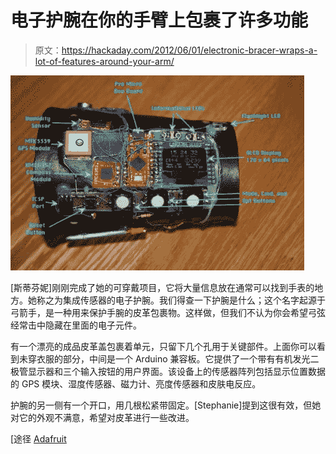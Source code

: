 # 电子护腕在你的手臂上包裹了许多功能

> 原文：<https://hackaday.com/2012/06/01/electronic-bracer-wraps-a-lot-of-features-around-your-arm/>

![](img/9aff616020aeed51080357ddd6f3e9a1.png "wrist-mounted-computer")

[斯蒂芬妮]刚刚完成了她的可穿戴项目，它将大量信息放在通常可以找到手表的地方。她称之为集成传感器的电子护腕。我们得查一下护腕是什么；这个名字起源于弓箭手，是一种用来保护手腕的皮革包裹物。这样做，但我们不认为你会希望弓弦经常击中隐藏在里面的电子元件。

有一个漂亮的成品皮革盖包裹着单元，只留下几个孔用于关键部件。上面你可以看到未穿衣服的部分，中间是一个 Arduino 兼容板。它提供了一个带有有机发光二极管显示器和三个输入按钮的用户界面。该设备上的传感器阵列包括显示位置数据的 GPS 模块、湿度传感器、磁力计、亮度传感器和皮肤电反应。

护腕的另一侧有一个开口，用几根松紧带固定。[Stephanie]提到这很有效，但她对它的外观不满意，希望对皮革进行一些改进。

[途径 [Adafruit](http://www.adafruit.com/blog/2012/05/29/from-the-adafruit-forums-integrated-sensors-electronic-bracer/)